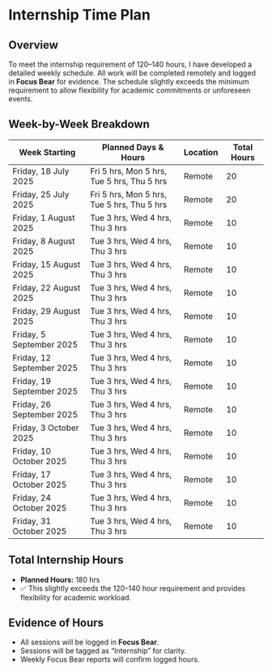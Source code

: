 # Internship Time Plan

## Overview
To meet the internship requirement of 120–140 hours, I have developed a detailed weekly schedule. All work will be completed remotely and logged in **Focus Bear** for evidence. The schedule slightly exceeds the minimum requirement to allow flexibility for academic commitments or unforeseen events.

## Week-by-Week Breakdown

| Week Starting | Planned Days & Hours | Location | Total Hours |
|---------------|--------------------|----------|-------------|
| Friday, 18 July 2025  | Fri 5 hrs, Mon 5 hrs, Tue 5 hrs, Thu 5 hrs | Remote | 20 |
| Friday, 25 July 2025  | Fri 5 hrs, Mon 5 hrs, Tue 5 hrs, Thu 5 hrs | Remote | 20 |
| Friday, 1 August 2025 | Tue 3 hrs, Wed 4 hrs, Thu 3 hrs | Remote | 10 |
| Friday, 8 August 2025 | Tue 3 hrs, Wed 4 hrs, Thu 3 hrs | Remote | 10 |
| Friday, 15 August 2025 | Tue 3 hrs, Wed 4 hrs, Thu 3 hrs | Remote | 10 |
| Friday, 22 August 2025 | Tue 3 hrs, Wed 4 hrs, Thu 3 hrs | Remote | 10 |
| Friday, 29 August 2025 | Tue 3 hrs, Wed 4 hrs, Thu 3 hrs | Remote | 10 |
| Friday, 5 September 2025 | Tue 3 hrs, Wed 4 hrs, Thu 3 hrs | Remote | 10 |
| Friday, 12 September 2025 | Tue 3 hrs, Wed 4 hrs, Thu 3 hrs | Remote | 10 |
| Friday, 19 September 2025 | Tue 3 hrs, Wed 4 hrs, Thu 3 hrs | Remote | 10 |
| Friday, 26 September 2025 | Tue 3 hrs, Wed 4 hrs, Thu 3 hrs | Remote | 10 |
| Friday, 3 October 2025 | Tue 3 hrs, Wed 4 hrs, Thu 3 hrs | Remote | 10 |
| Friday, 10 October 2025 | Tue 3 hrs, Wed 4 hrs, Thu 3 hrs | Remote | 10 |
| Friday, 17 October 2025 | Tue 3 hrs, Wed 4 hrs, Thu 3 hrs | Remote | 10 |
| Friday, 24 October 2025 | Tue 3 hrs, Wed 4 hrs, Thu 3 hrs | Remote | 10 |
| Friday, 31 October 2025 | Tue 3 hrs, Wed 4 hrs, Thu 3 hrs | Remote | 10 |

## Total Internship Hours
- **Planned Hours:** 180 hrs  
- ✅ This slightly exceeds the 120–140 hour requirement and provides flexibility for academic workload.  

## Evidence of Hours
- All sessions will be logged in **Focus Bear**.  
- Sessions will be tagged as “Internship” for clarity.  
- Weekly Focus Bear reports will confirm logged hours.  

